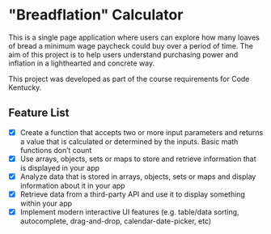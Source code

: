 # "Breadflation" Calculator

This is a single page application where users can explore how many loaves of bread a minimum wage paycheck could buy over a period of time. The aim of this project is to help users understand purchasing power and inflation in a lighthearted and concrete way.

This project was developed as part of the course requirements for Code Kentucky.

## Feature List

- [x] Create a function that accepts two or more input parameters and returns a value that is calculated or determined by the inputs. Basic math functions don’t count
- [x] Use arrays, objects, sets or maps to store and retrieve information that is displayed in your app
- [x] Analyze data that is stored in arrays, objects, sets or maps and display information about it in your app
- [x] Retrieve data from a third-party API and use it to display something within your app
- [x] Implement modern interactive UI features (e.g. table/data sorting, autocomplete, drag-and-drop, calendar-date-picker, etc)
